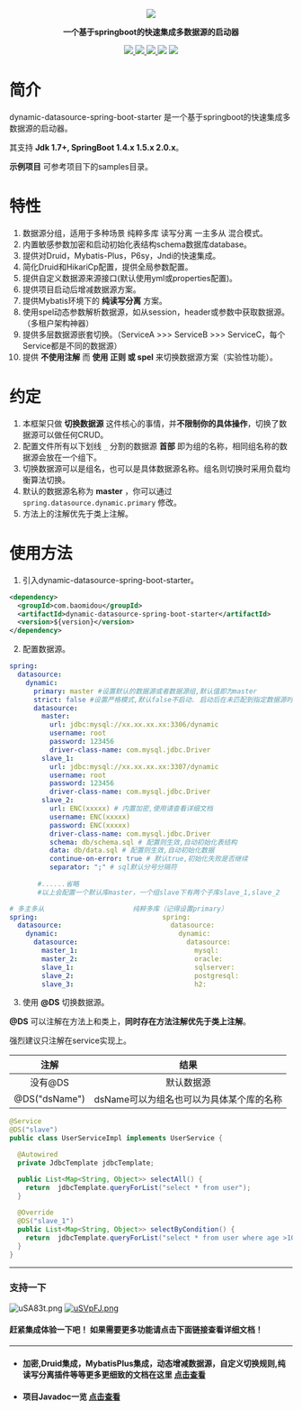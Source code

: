 <p align="center">
<img src="https://images.gitee.com/uploads/images/2019/0626/231046_f44892b9_709883.png" border="0" />

</p>

<p align="center">
	<strong>一个基于springboot的快速集成多数据源的启动器</strong>
</p>

<p align="center">
    <a href="https://www.travis-ci.org/baomidou/dynamic-datasource-spring-boot-starter" target="_blank">
        <img src="https://www.travis-ci.org/baomidou/dynamic-datasource-spring-boot-starter.svg?branch=master" >
    <a href="http://mvnrepository.com/artifact/com.baomidou/dynamic-datasource-spring-boot-starter" target="_blank">
        <img src="https://img.shields.io/maven-central/v/com.baomidou/dynamic-datasource-spring-boot-starter.svg" >
    </a>
    <a href="http://www.apache.org/licenses/LICENSE-2.0.html" target="_blank">
        <img src="http://img.shields.io/:license-apache-brightgreen.svg" >
    </a>
    <a>
        <img src="https://img.shields.io/badge/JDK-1.7+-green.svg" >
    </a>
    <a>
        <img src="https://img.shields.io/badge/springBoot-1.4+_1.5+_2.0+-green.svg" >
    </a>
</p>

# 简介

dynamic-datasource-spring-boot-starter 是一个基于springboot的快速集成多数据源的启动器。

其支持 **Jdk 1.7+,    SpringBoot 1.4.x  1.5.x   2.0.x**。

**示例项目** 可参考项目下的samples目录。 

# 特性

1. 数据源分组，适用于多种场景 纯粹多库  读写分离  一主多从  混合模式。
2. 内置敏感参数加密和启动初始化表结构schema数据库database。
3. 提供对Druid，Mybatis-Plus，P6sy，Jndi的快速集成。
4. 简化Druid和HikariCp配置，提供全局参数配置。
5. 提供自定义数据源来源接口(默认使用yml或properties配置)。
6. 提供项目启动后增减数据源方案。
7. 提供Mybatis环境下的  **纯读写分离** 方案。
8. 使用spel动态参数解析数据源，如从session，header或参数中获取数据源。（多租户架构神器）
9. 提供多层数据源嵌套切换。（ServiceA >>>  ServiceB >>> ServiceC，每个Service都是不同的数据源）
10. 提供 **不使用注解**  而   **使用 正则 或 spel**    来切换数据源方案（实验性功能）。

# 约定

1. 本框架只做 **切换数据源** 这件核心的事情，并**不限制你的具体操作**，切换了数据源可以做任何CRUD。
2. 配置文件所有以下划线 `_` 分割的数据源 **首部** 即为组的名称，相同组名称的数据源会放在一个组下。
3. 切换数据源可以是组名，也可以是具体数据源名称。组名则切换时采用负载均衡算法切换。
4. 默认的数据源名称为  **master** ，你可以通过 `spring.datasource.dynamic.primary` 修改。
5. 方法上的注解优先于类上注解。

# 使用方法

1. 引入dynamic-datasource-spring-boot-starter。

```xml
<dependency>
  <groupId>com.baomidou</groupId>
  <artifactId>dynamic-datasource-spring-boot-starter</artifactId>
  <version>${version}</version>
</dependency>
```
2. 配置数据源。

```yaml
spring:
  datasource:
    dynamic:
      primary: master #设置默认的数据源或者数据源组,默认值即为master
      strict: false #设置严格模式,默认false不启动. 启动后在未匹配到指定数据源时候回抛出异常,不启动会使用默认数据源.
      datasource:
        master:
          url: jdbc:mysql://xx.xx.xx.xx:3306/dynamic
          username: root
          password: 123456
          driver-class-name: com.mysql.jdbc.Driver
        slave_1:
          url: jdbc:mysql://xx.xx.xx.xx:3307/dynamic
          username: root
          password: 123456
          driver-class-name: com.mysql.jdbc.Driver
        slave_2:
          url: ENC(xxxxx) # 内置加密,使用请查看详细文档
          username: ENC(xxxxx)
          password: ENC(xxxxx)
          driver-class-name: com.mysql.jdbc.Driver
          schema: db/schema.sql # 配置则生效,自动初始化表结构
          data: db/data.sql # 配置则生效,自动初始化数据
          continue-on-error: true # 默认true,初始化失败是否继续
          separator: ";" # sql默认分号分隔符
          
       #......省略
       #以上会配置一个默认库master，一个组slave下有两个子库slave_1,slave_2
```

```yaml
# 多主多从                      纯粹多库（记得设置primary）                   混合配置
spring:                               spring:                               spring:
  datasource:                           datasource:                           datasource:
    dynamic:                              dynamic:                              dynamic:
      datasource:                           datasource:                           datasource:
        master_1:                             mysql:                                master:
        master_2:                             oracle:                               slave_1:
        slave_1:                              sqlserver:                            slave_2:
        slave_2:                              postgresql:                           oracle_1:
        slave_3:                              h2:                                   oracle_2:
```

3. 使用  **@DS**  切换数据源。

**@DS** 可以注解在方法上和类上，**同时存在方法注解优先于类上注解**。

强烈建议只注解在service实现上。

|     注解      |                   结果                   |
| :-----------: | :--------------------------------------: |
|    没有@DS    |                默认数据源                |
| @DS("dsName") | dsName可以为组名也可以为具体某个库的名称 |

```java
@Service
@DS("slave")
public class UserServiceImpl implements UserService {

  @Autowired
  private JdbcTemplate jdbcTemplate;

  public List<Map<String, Object>> selectAll() {
    return  jdbcTemplate.queryForList("select * from user");
  }
  
  @Override
  @DS("slave_1")
  public List<Map<String, Object>> selectByCondition() {
    return  jdbcTemplate.queryForList("select * from user where age >10");
  }
}
```

---

### 支持一下

![uSA83t.png](https://images.gitee.com/uploads/images/2019/0921/225754_ef8c21e8_709883.png)
[![uSVpFJ.png](https://images.gitee.com/uploads/images/2019/0921/230525_be693c65_709883.png)](https://imgchr.com/i/uSVpFJ)

#### 赶紧集成体验一下吧！ 如果需要更多功能请点击下面链接查看详细文档！

---


- #### 加密,Druid集成，MybatisPlus集成，动态增减数据源，自定义切换规则,纯读写分离插件等等更多更细致的文档在这里     [点击查看](https://gitee.com/baomidou/dynamic-datasource-spring-boot-starter/wikis/pages)

- #### 项目Javadoc一览                  [点击查看](https://apidoc.gitee.com/baomidou/dynamic-datasource-spring-boot-starter/)
